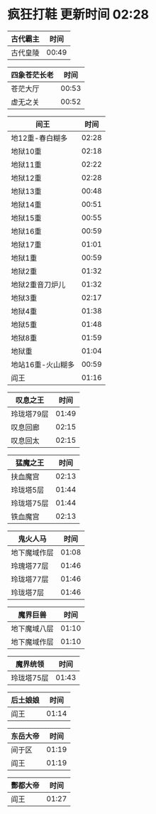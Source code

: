 # 疯狂打鞋 更新时间 02:28

| 古代霸主   | 时间    |
|--------|-------|
| 古代皇陵 | 00:49 |

| 四象苍茫长老   | 时间    |
|--------|-------|
| 苍茫大厅 | 00:53 |
| 虚无之关 | 00:52 |

| 间王   | 时间    |
|--------|-------|
| 地12重-春白糊多 | 02:28 |
| 地狱10重 | 02:18 |
| 地狱11重 | 02:22 |
| 地狱12重 | 02:28 |
| 地狱13重 | 00:48 |
| 地狱14重 | 00:51 |
| 地狱15重 | 00:55 |
| 地狱16重 | 00:59 |
| 地狱17重 | 01:01 |
| 地狱1重 | 00:59 |
| 地狱2重 | 01:32 |
| 地狱2重音刀炉儿 | 01:32 |
| 地狱3重 | 02:17 |
| 地狱4重 | 01:38 |
| 地狱5重 | 01:48 |
| 地狱8重 | 01:59 |
| 地狱重 | 01:04 |
| 地站16重-火山糊多 | 00:59 |
| 阎王 | 01:16 |

| 叹息之王   | 时间    |
|--------|-------|
| 玲珑塔79层 | 01:49 |
| 叹息回廊 | 02:15 |
| 叹息回太 | 02:15 |

| 猛魔之王   | 时间    |
|--------|-------|
| 扶血魔宫 | 02:13 |
| 玲珑塔5层 | 01:44 |
| 玲珑塔75层 | 01:44 |
| 铁血魔宫 | 02:13 |

| 鬼火人马   | 时间    |
|--------|-------|
| 地下魔域作层 | 01:08 |
| 玲瑰塔77层 | 01:46 |
| 玲珑塔77层 | 01:46 |
| 玲珑塔7层 | 01:46 |

| 魔界巨兽   | 时间    |
|--------|-------|
| 地下魔域八层 | 01:10 |
| 地下魔域作层 | 01:10 |

| 魔界统领   | 时间    |
|--------|-------|
| 玲珑塔75层 | 01:43 |

| 后土娘娘   | 时间    |
|--------|-------|
| 阎王 | 01:14 |

| 东岳大帝   | 时间    |
|--------|-------|
| 间于区 | 01:19 |
| 阎王 | 01:19 |

| 酆都大帝   | 时间    |
|--------|-------|
| 阎王 | 01:27 |